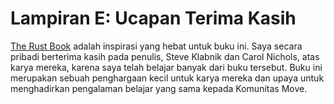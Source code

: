 # Lampiran E: Ucapan Terima Kasih

[The Rust Book](https://doc.rust-lang.org/book) adalah inspirasi yang hebat untuk buku ini. Saya
secara pribadi berterima kasih pada penulis, Steve Klabnik dan Carol Nichols, atas karya mereka,
karena saya telah belajar banyak dari buku tersebut. Buku ini merupakan sebuah penghargaan kecil untuk
karya mereka dan upaya untuk menghadirkan pengalaman belajar yang sama kepada Komunitas Move.
